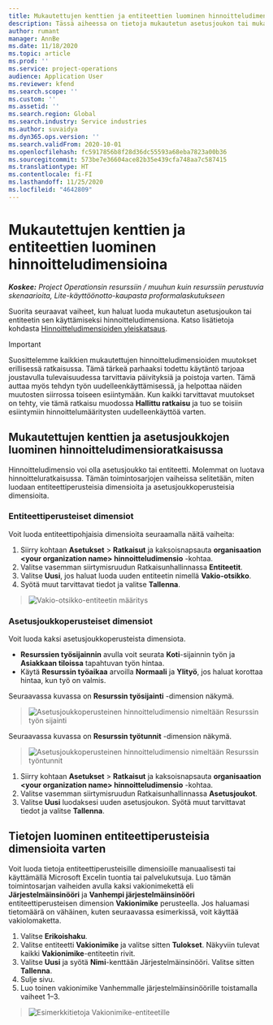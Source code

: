 ```yaml
---
title: Mukautettujen kenttien ja entiteettien luominen hinnoitteludimensioina
description: Tässä aiheessa on tietoja mukautetun asetusjoukon tai mukautettujen entiteettien luomisesta.
author: rumant
manager: AnnBe
ms.date: 11/18/2020
ms.topic: article
ms.prod: ''
ms.service: project-operations
audience: Application User
ms.reviewer: kfend
ms.search.scope: ''
ms.custom: ''
ms.assetid: ''
ms.search.region: Global
ms.search.industry: Service industries
ms.author: suvaidya
ms.dyn365.ops.version: ''
ms.search.validFrom: 2020-10-01
ms.openlocfilehash: fc5917856b8f28d36dc55593a68eba7823a00b36
ms.sourcegitcommit: 573be7e36604ace82b35e439cfa748aa7c587415
ms.translationtype: HT
ms.contentlocale: fi-FI
ms.lasthandoff: 11/25/2020
ms.locfileid: "4642809"
---
```

# <a name="create-custom-fields-and-entities-as-pricing-dimensions"></a>Mukautettujen kenttien ja entiteettien luominen hinnoitteludimensioina

_**Koskee:** Project Operationsin resurssiin / muuhun kuin resurssiin perustuvia skenaarioita, Lite-käyttöönotto-kaupasta proformalaskutukseen_

Suorita seuraavat vaiheet, kun haluat luoda mukautetun asetusjoukon tai entiteetin sen käyttämiseksi hinnoitteludimensiona. Katso lisätietoja kohdasta [Hinnoitteludimensioiden yleiskatsaus](pricing-dimensions-overview.md).  

> [!IMPORTANT]
> Suosittelemme kaikkien mukautettujen hinnoitteludimensioiden muutokset erillisessä ratkaisussa. Tämä tärkeä parhaaksi todettu käytäntö tarjoaa joustavulla tulevaisuudessa tarvittavia päivityksiä ja poistoja varten. Tämä auttaa myös tehdyn työn uudelleenkäyttämisessä, ja helpottaa näiden muutosten siirrossa toiseen esiintymään. Kun kaikki tarvittavat muutokset on tehty, vie tämä ratkaisu muodossa **Hallittu ratkaisu** ja tuo se toisiin esiintymiin hinnoittelumääritysten uudelleenkäyttöä varten.

  
## <a name="create-custom-fields-and-option-sets-in-the-pricing-dimension-solution"></a>Mukautettujen kenttien ja asetusjoukkojen luominen hinnoitteludimensioratkaisussa

Hinnoitteludimensio voi olla asetusjoukko tai entiteetti. Molemmat on luotava hinnoitteluratkaisussa. Tämän toimintosarjojen vaiheissa selitetään, miten luodaan entiteettiperusteisia dimensioita ja asetusjoukkoperusteisia dimensioita.

### <a name="entity-based-dimensions"></a>Entiteettiperusteiset dimensiot
Voit luoda entiteettipohjaisia dimensioita seuraamalla näitä vaiheita:

1. Siirry kohtaan **Asetukset** > **Ratkaisut** ja kaksoisnapsauta **organisaation \<your organization name> hinnoitteludimensio** -kohtaa.
2. Valitse vasemman siirtymisruudun Ratkaisunhallinnassa **Entiteetit**.
3. Valitse **Uusi**, jos haluat luoda uuden entiteetin nimellä **Vakio-otsikko**. 
4. Syötä muut tarvittavat tiedot ja valitse **Tallenna**.

> ![Vakio-otsikko-entiteetin määritys](media/Standard-Title-entity-definition.png)

### <a name="option-set-based-dimensions"></a>Asetusjoukkoperusteiset dimensiot 
Voit luoda kaksi asetusjoukkoperusteista dimensiota. 

- **Resurssien työsijainnin** avulla voit seurata **Koti**-sijainnin työn ja **Asiakkaan tiloissa** tapahtuvan työn hintaa. 
- Käytä **Resurssin työaikaa** arvoilla **Normaali** ja **Ylityö**, jos haluat korottaa hintaa, kun työ on valmis.

Seuraavassa kuvassa on **Resurssin työsijainti** -dimension näkymä. 

> ![Asetusjoukkoperusteinen hinnoitteludimensio nimeltään Resurssin työn sijainti](media/Option-set-PD-called-Resource-Work-Location.png)

Seuraavassa kuvassa on **Resurssin työtunnit** -dimension näkymä. 

> ![Asetusjoukkoperusteinen hinnoitteludimensio nimeltään Resurssin työntunnit](media/Option-set-PD-called-Resource-Work-Hours.png)

1. Siirry kohtaan **Asetukset** > **Ratkaisut** ja kaksoisnapsauta **organisaation \<your organization name> hinnoitteludimensio** -kohtaa. 
2. Valitse vasemman siirtymisruudun Ratkaisunhallinnassa **Asetusjoukot**. 
3. Valitse **Uusi** luodaksesi uuden asetusjoukon. Syötä muut tarvittavat tiedot ja valitse **Tallenna**.

## <a name="create-data-for-entity-based-dimensions"></a>Tietojen luominen entiteettiperusteisia dimensioita varten

Voit luoda tietoja entiteettiperusteisille dimensioille manuaalisesti tai käyttämällä Microsoft Excelin tuontia tai palvelukutsuja. Luo tämän toimintosarjan vaiheiden avulla kaksi vakionimekettä eli **Järjestelmäinsinööri** ja **Vanhempi järjestelmäinsinööri** entiteettiperusteisen dimension **Vakionimike** perusteella. Jos haluamasi tietomäärä on vähäinen, kuten seuraavassa esimerkissä, voit käyttää vakiolomaketta.

1. Valitse **Erikoishaku**.
2. Valitse entiteetti **Vakionimike** ja valitse sitten **Tulokset**. Näkyviin tulevat kaikki **Vakionimike**-entiteetin rivit.
3. Valitse **Uusi** ja syötä **Nimi**-kenttään Järjestelmäinsinööri. Valitse sitten **Tallenna**.
4. Sulje sivu. 
5. Luo toinen vakionimike Vanhemmalle järjestelmäinsinöörille toistamalla vaiheet 1–3.

> ![Esimerkkitietoja Vakionimike-entiteetille](media/ST-data.png)
